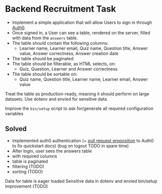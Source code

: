 # Backend Recruitment Task

* Implement a simple application that will allow Users to sign in through [Auth0](https://auth0.com/).
* Once signed in, a User can see a table, rendered on the server, filled with data from the `answers` table.
* The table should contain the following columns:
  * Learner name, Learner email, Quiz name, Question title, Answer value, Answer correctness, Answer creation date
* The table should be paginated
* The table should be filterable, as HTML selects, on:
  * Quiz, Question, Learner and Answer correctness
* The table should be sortable on:
  * Quiz name, Question title, Learner name, Learner email, Answer value

Treat the table as production-ready, meaning it should perform on large datasets.
Use dotenv and envied for sensitive data.

Improve the `bin/setup` script to ask for/generate all required configuration variables

## Solved

* Implemented auth0 authentication (+ [pull request proposition](https://github.com/auth0/docs/pull/7314/files) to Auth0 to fix quickstart docs) (bug on logout TODO in spare time)
* After login, user sees the answers table
* with required columns
* table is paginated
* filtering (TODO)
* sorting (TODO)

Data for table is eager loaded
Sensitive data in dotenv and envied
bin/setup improvement (TODO)